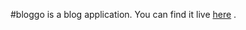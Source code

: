 #bloggo is a blog application. You can find it live [here](http://www.dominic162.pythonanywhere.com) .
